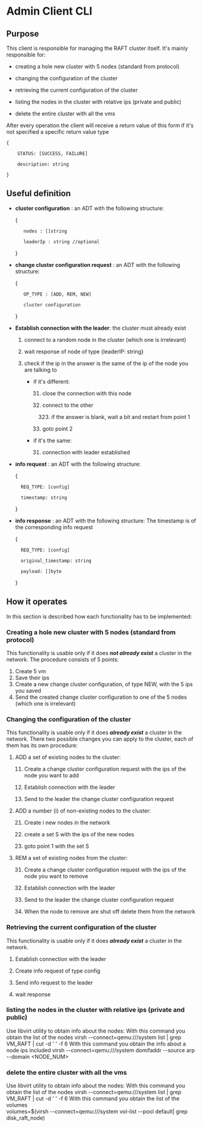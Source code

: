 # Admin Client CLI

## Purpose

This client is responsible for managing the RAFT cluster itself.
It's mainly responsible for:

- creating a hole new cluster with 5 nodes (standard from protocol)

- changing the configuration of the cluster 

- retrieving the current configuration of the cluster

- listing the nodes in the cluster with relative ips (private and public)

- delete the entire cluster with all the vms

After every operation the client will receive a return value of this form 
if it's not specified a specific return value type

    {

        STATUS: [SUCCESS, FAILURE]

        description: string

    }

## Useful definition 

- **cluster configuration** : an ADT with the following structure:

    {

         nodes : []string

         leaderIp : string //optional

    }

- **change cluster configuration request** : an ADT with the following structure:

    {

         OP_TYPE : [ADD, REM, NEW]

         cluster configuration

    }

- **Establish connection with the leader**: the cluster must already exist

    1. connect to a random node in the cluster (which one is irrelevant)

    2. wait response of node of type {leaderIP: string}

    3. check if the ip in the answer is the same of the ip of the node you are talking to

        - if it's different:

            31. close the connection with this node 

            32. connect to the other 

                323. if the answer is blank, wait a bit and restart from point 1

            33. goto point 2

        - if it's the same:

            31. connection with leader established
         
- **info request** : an ADT with the following structure:

    {

        REQ_TYPE: [config]

        timestamp: string

    }

- **info response** : an ADT with the following structure:
The timestamp is of the corresponding info request

    {

        REQ_TYPE: [config]

        original_timestamp: string

        payload: []byte

    }

## How it operates

In this section is described how each functionality has to be implemented:

### Creating a hole new cluster with 5 nodes (standard from protocol)

This functionality is usable only if it does ***not already exist*** a cluster in the network.
The procedure consists of 5 points:

1. Create 5 vm 
2. Save their ips
3. Create a new change cluster configuration, of type NEW, with the 5 ips you saved
4. Send the created change cluster configuration to one of the 5 nodes (which one is irrelevant)

### Changing the configuration of the cluster 

This functionality is usable only if it does ***already exist*** a cluster in the network.
There two possible changes you can apply to the cluster, each of them has its own procedure:

1. ADD a set of existing nodes to the cluster:

    11. Create a change cluster configuration request with the ips of the node you want to add

    12. Establish connection with the leader 

    13. Send to the leader the change cluster configuration request

2. ADD a number (i) of non-existing nodes to the cluster:

    21. Create i new nodes in the network

    22. create a set S with the ips of the new nodes

    23. goto point 1 with the set S
    
3. REM a set of existing nodes from the cluster:

    31. Create a change cluster configuration request with the ips of the node you want to remove

    32. Establish connection with the leader 

    33. Send to the leader the change cluster configuration request

    34. When the node to remove are shut off delete them from the network

### Retrieving the current configuration of the cluster

This functionality is usable only if it does ***already exist*** a cluster in the network.

1. Establish connection with the leader 

2. Create info request of type config

3. Send info request to the leader

4. wait response

### listing the nodes in the cluster with relative ips (private and public)

Use libvirt utility to obtain info about the nodes: 
With this command you obtain the list of the nodes
virsh --connect=qemu:///system list | grep VM_RAFT | cut -d ' ' -f 6
With this command you obtain the info about a node ips included
virsh --connect=qemu:///system domifaddr --source arp --domain <NODE_NUM>

### delete the entire cluster with all the vms

Use libvirt utility to obtain info about the nodes: 
With this command you obtain the list of the nodes
virsh --connect=qemu:///system list | grep VM_RAFT | cut -d ' ' -f 6
With this command you obtain the list of the volumes  
volumes=$(virsh --connect=qemu:///system vol-list --pool default| grep disk_raft_node)

